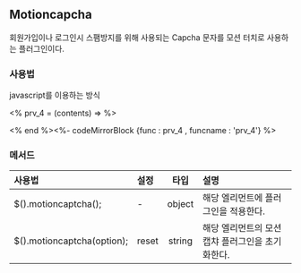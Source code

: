 <!--
layout: 'post'
section: 'Cornerstone Framework'
title: '모션캡차'
outline: '모션캡차'
date: '2012-11-16'
tagstr: 'widget'
order: '[4, 3, 13]'
thumbnail: '4.3.13.motioncapcha.png'
-->

## Motioncapcha
회원가입이나 로그인시 스팸방지를 위해 사용되는 Capcha 문자를 모션 터치로 사용하는 플러그인이다.

### 사용법

javascript를 이용하는 방식


<% prv_4 = (contents) => %>
	<div id="example" class="widget-motioncapcha mc-active">
		<canvas id="mc-canvas" width="220" height="154" class="rightbracket"></canvas>
	</div>
	<script>
		$("#example").motioncaptcha();
	</script>
<% end %><%- codeMirrorBlock {func : prv_4 , funcname : 'prv_4'} %>

### 메서드

사용법 | 설정 | 타입 | 설명
:-- | :-- | :-: | :--
$().motioncaptcha(); | - | object | 해당 엘리먼트에 플러그인을 적용한다.
$().motioncaptcha(option); | reset | string | 해당 엘리먼트의 모션캡챠 플러그인을 초기화한다.
